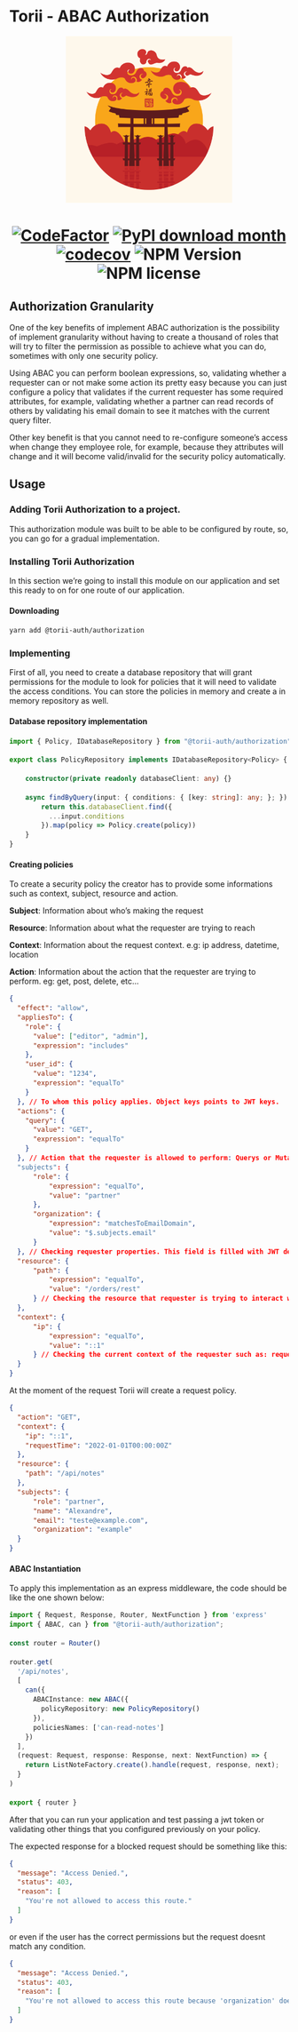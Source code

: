 # Torii - ABAC Authorization

<p align="center">
  <img src="./docs/image/logo.jpg" width="300" />
</p>

<h1 align="center">

[![CodeFactor](https://www.codefactor.io/repository/github/alexandresenpai/nhentai-api/badge)](https://www.codefactor.io/repository/github/alexandresenpai/torii)
[![PyPI download month](https://img.shields.io/npm/dm/@torii-auth/authorization?style=flat-square)](https://www.npmjs.com/package/@torii-auth/authorization)
[![codecov](https://codecov.io/gh/AlexandreSenpai/Torii/branch/dev/graph/badge.svg?token=F3LP15DYMR)](https://codecov.io/gh/AlexandreSenpai/Torii)
![NPM Version](https://img.shields.io/npm/v/@torii-auth/authorization?style=flat-square)
![NPM license](https://img.shields.io/npm/l/@torii-auth/authorization?style=flat-square)

</h1>

## Authorization Granularity
One of the key benefits of implement ABAC authorization is the possibility of implement granularity without having to create a thousand of roles that will try to filter the permission as possible to achieve what you can do, sometimes with only one security policy.

Using ABAC you can perform boolean expressions, so, validating whether a requester can or not make some action its pretty easy because you can just configure a policy that validates if the current requester has some required attributes, for example, validating whether a partner can read records of others by validating his email domain to see it matches with the current query filter.

Other key benefit is that you cannot need to re-configure someone’s access when change they employee role, for example, because they attributes will change and it will become valid/invalid for the security policy automatically.

## Usage
### Adding Torii Authorization to a project.
This authorization module was built to be able to be configured by route, so, you can go for a gradual implementation.

### Installing Torii Authorization
In this section we’re going to install this module on our application and set this ready to on for one route of our application.

#### Downloading
```bash
yarn add @torii-auth/authorization
```

### Implementing
First of all, you need to create a database repository that will grant permissions for the module to look for policies that it will need to validate the access conditions. You can store the policies in memory and create a in memory repository as well.

#### Database repository implementation

```ts
import { Policy, IDatabaseRepository } from "@torii-auth/authorization";

export class PolicyRepository implements IDatabaseRepository<Policy> {

    constructor(private readonly databaseClient: any) {}

    async findByQuery(input: { conditions: { [key: string]: any; }; }): Promise<Policy[]> {
        return this.databaseClient.find({
          ...input.conditions
        }).map(policy => Policy.create(policy))
    }
}
```

#### Creating policies

To create a security policy the creator has to provide some informations such as context, subject, resource and action.

**Subject**: Information about who’s making the request

**Resource**: Information about what the requester are trying to reach

**Context**: Information about the request context. e.g: ip address, datetime, location

**Action**: Information about the action that the requester are trying to perform. eg: get, post, delete, etc…

```json
{
  "effect": "allow",
  "appliesTo": {
    "role": {
      "value": ["editor", "admin"],
      "expression": "includes" 
    },
    "user_id": {
      "value": "1234",
      "expression": "equalTo"
    }
  }, // To whom this policy applies. Object keys points to JWT keys.
  "actions": {
    "query": {
      "value": "GET",
      "expression": "equalTo"
    }
  }, // Action that the requester is allowed to perform: Querys or Mutations
  "subjects": {
      "role": {
          "expression": "equalTo",
          "value": "partner"
      },
      "organization": {
          "expression": "matchesToEmailDomain",
          "value": "$.subjects.email"
      }
  }, // Checking requester properties. This field is filled with JWT decode information
  "resource": {
      "path": {
          "expression": "equalTo",
          "value": "/orders/rest"
      } // Checking the resource that requester is trying to interact with.
  },
  "context": {
      "ip": {
          "expression": "equalTo",
          "value": "::1"
      } // Checking the current context of the requester such as: request date time, ip and more
  }
}
```
At the moment of the request Torii will create a request policy.
```json
{
  "action": "GET",
  "context": {
    "ip": "::1",
    "requestTime": "2022-01-01T00:00:00Z"
  },
  "resource": {
    "path": "/api/notes"
  },
  "subjects": {
      "role": "partner",
      "name": "Alexandre",
      "email": "teste@example.com",
      "organization": "example"
  }
}
```
#### ABAC Instantiation

To apply this implementation as an express middleware, the code should be like the one shown below:
```ts
import { Request, Response, Router, NextFunction } from 'express'
import { ABAC, can } from "@torii-auth/authorization";

const router = Router()

router.get(
  '/api/notes', 
  [
    can({
      ABACInstance: new ABAC({
        policyRepository: new PolicyRepository()
      }),
      policiesNames: ['can-read-notes']
    })
  ],
  (request: Request, response: Response, next: NextFunction) => {
    return ListNoteFactory.create().handle(request, response, next);
  }
)

export { router }
```

After that you can run your application and test passing a jwt token or validating other things that you configured previously on your policy.

The expected response for a blocked request should be something like this:
```json
{
  "message": "Access Denied.",
  "status": 403,
  "reason": [
    "You're not allowed to access this route."
  ]
}
```
or even if the user has the correct permissions but the request doesnt match any condition.
```json
{
  "message": "Access Denied.",
  "status": 403,
  "reason": [
    "You're not allowed to access this route because 'organization' does not match the expression"
  ]
}
```